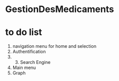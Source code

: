 # GestionDesMedicaments

# to do list 

 1) navigation menu for home and selection
 2) Authentification
 3)  3) Search Engine
 4) Main menu
 5) Graph
